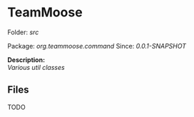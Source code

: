 TeamMoose
===========
Folder: <i>src</i><p>
Package: <i>org.teammoose.command</i>
Since: <i>0.0.1-SNAPSHOT</i><p>
<b>Description:</b><br>
<i>Various util classes</i><p>

Files
---
TODO